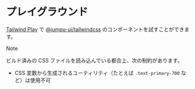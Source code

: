 # プレイグラウンド

[Tailwind Play](https://play.tailwindcss.com/b67ztqNxEi) で [@jumpu-ui/tailwindcss](https://www.npmjs.com/package/@jumpu-ui/tailwindcss) のコンポーネントを試すことができます。

> [!NOTE]
>
> ビルド済みの CSS ファイルを読み込んでいる都合上、次の制約があります。
>
> - CSS 変数から生成されるユーティリティ（たとえば `.text-primary-700` など）は使用不可
